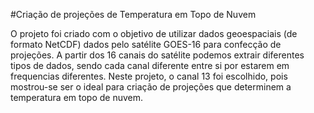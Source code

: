 #Criação de projeções de Temperatura em Topo de Nuvem

O projeto foi criado com o objetivo de utilizar dados geoespaciais (de formato NetCDF) dados pelo satélite GOES-16 para confecção de projeções. A partir dos 16 canais do satélite podemos extrair diferentes tipos de dados, sendo cada canal diferente entre si por estarem em frequencias diferentes.
Neste projeto, o canal 13 foi escolhido, pois mostrou-se ser o ideal para criação de projeções que determinem a temperatura em topo de nuvem.

